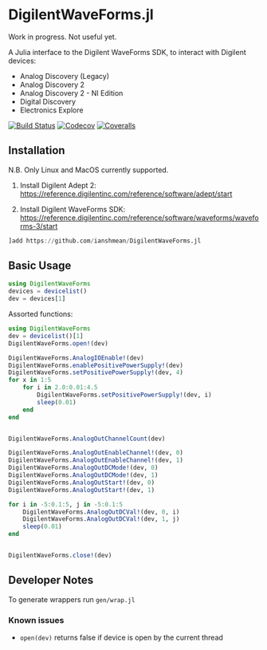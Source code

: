 # DigilentWaveForms.jl

Work in progress. Not useful yet.

A Julia interface to the Digilent WaveForms SDK, to interact with Digilent devices:
- Analog Discovery (Legacy)
- Analog Discovery 2
- Analog Discovery 2 - NI Edition
- Digital Discovery
- Electronics Explore


[![Build Status](https://travis-ci.com/ianshmean/DigilentWaveForms.jl.svg?branch=master)](https://travis-ci.com/ianshmean/DigilentWaveForms.jl)
[![Codecov](https://codecov.io/gh/ianshmean/DigilentWaveForms.jl/branch/master/graph/badge.svg)](https://codecov.io/gh/ianshmean/DigilentWaveForms.jl)
[![Coveralls](https://coveralls.io/repos/github/ianshmean/DigilentWaveForms.jl/badge.svg?branch=master)](https://coveralls.io/github/ianshmean/DigilentWaveForms.jl?branch=master)


## Installation

N.B. Only Linux and MacOS currently supported.

1. Install Digilent Adept 2: https://reference.digilentinc.com/reference/software/adept/start

2. Install Digilent WaveForms SDK: https://reference.digilentinc.com/reference/software/waveforms/waveforms-3/start

```julia
]add https://github.com/ianshmean/DigilentWaveForms.jl
```

## Basic Usage

```julia
using DigilentWaveForms
devices = devicelist()
dev = devices[1]
```

Assorted functions:

```julia
using DigilentWaveForms
dev = devicelist()[1]
DigilentWaveForms.open!(dev)

DigilentWaveForms.AnalogIOEnable!(dev)
DigilentWaveForms.enablePositivePowerSupply!(dev)
DigilentWaveForms.setPositivePowerSupply!(dev, 4)
for x in 1:5
    for i in 2.0:0.01:4.5
        DigilentWaveForms.setPositivePowerSupply!(dev, i)
        sleep(0.01)
    end
end


DigilentWaveForms.AnalogOutChannelCount(dev)

DigilentWaveForms.AnalogOutEnableChannel!(dev, 0)
DigilentWaveForms.AnalogOutEnableChannel!(dev, 1)
DigilentWaveForms.AnalogOutDCMode!(dev, 0)
DigilentWaveForms.AnalogOutDCMode!(dev, 1)
DigilentWaveForms.AnalogOutStart!(dev, 0)
DigilentWaveForms.AnalogOutStart!(dev, 1)

for i in -5:0.1:5, j in -5:0.1:5
    DigilentWaveForms.AnalogOutDCVal!(dev, 0, i)
    DigilentWaveForms.AnalogOutDCVal!(dev, 1, j)
    sleep(0.01)
end


DigilentWaveForms.close!(dev)

```

## Developer Notes

To generate wrappers run `gen/wrap.jl`

### Known issues

- `open(dev)` returns false if device is open by the current thread
